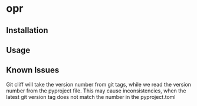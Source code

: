 # opr


## Installation


## Usage

## Known Issues

Git cliff will take the version number from git tags, while
we read the version number from the pyproject file.
This may cause inconsistencies, when the latest git version
tag does not match the number in the pyproject.toml
